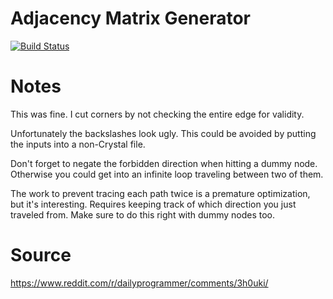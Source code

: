 # Adjacency Matrix Generator

[![Build Status](https://travis-ci.org/petertseng-dp/adjacency-matrix.svg?branch=master)](https://travis-ci.org/petertseng-dp/adjacency-matrix)

# Notes

This was fine.
I cut corners by not checking the entire edge for validity.

Unfortunately the backslashes look ugly.
This could be avoided by putting the inputs into a non-Crystal file.

Don't forget to negate the forbidden direction when hitting a dummy node.
Otherwise you could get into an infinite loop traveling between two of them.

The work to prevent tracing each path twice is a premature optimization, but it's interesting.
Requires keeping track of which direction you just traveled from.
Make sure to do this right with dummy nodes too.

# Source

https://www.reddit.com/r/dailyprogrammer/comments/3h0uki/
